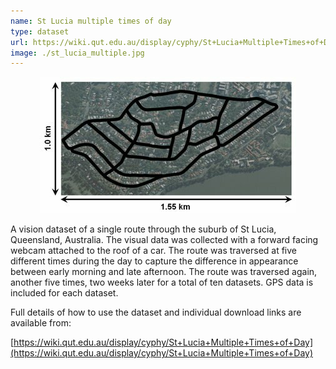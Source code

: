```yaml
---
name: St Lucia multiple times of day
type: dataset
url: https://wiki.qut.edu.au/display/cyphy/St+Lucia+Multiple+Times+of+Day
image: ./st_lucia_multiple.jpg
---
```


<p align="center"><img src="./st_lucia_multiple.jpg" alt="Overview of traversed path in St Lucia multiple times of day dataset"/></p>

A vision dataset of a single route through the suburb of St Lucia, Queensland, Australia. The visual data was collected with a forward facing webcam attached to the roof of a car. The route was traversed at five different times during the day to capture the difference in appearance between early morning and late afternoon. The route was traversed again, another five times, two weeks later for a total of ten datasets. GPS data is included for each dataset.

Full details of how to use the dataset and individual download links are available from:

[https://wiki.qut.edu.au/display/cyphy/St+Lucia+Multiple+Times+of+Day](https://wiki.qut.edu.au/display/cyphy/St+Lucia+Multiple+Times+of+Day)

